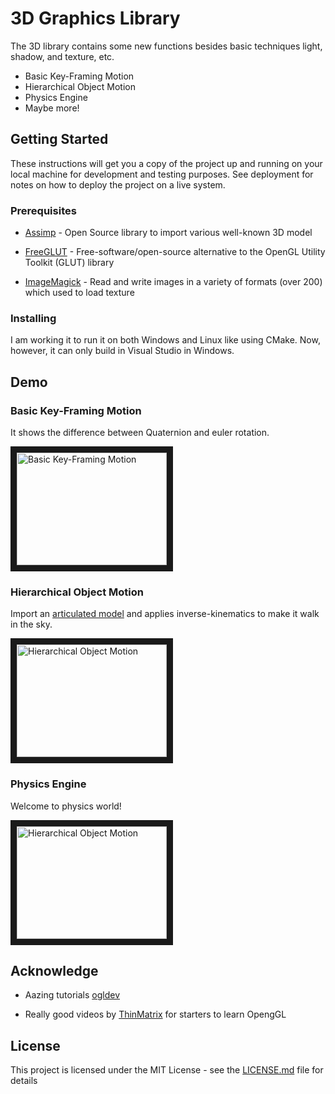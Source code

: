 
# 3D Graphics Library

The 3D library contains some new functions besides basic techniques light, shadow, and texture, etc. 
 * Basic Key-Framing Motion
 * Hierarchical Object Motion
 * Physics Engine
 * Maybe more!

## Getting Started

These instructions will get you a copy of the project up and running on your local machine for development and testing purposes. See deployment for notes on how to deploy the project on a live system.

### Prerequisites


* [Assimp](http://assimp.sourceforge.net) - Open Source library to import various well-known 3D model

* [FreeGLUT](http://freeglut.sourceforge.net) - Free-software/open-source alternative to the OpenGL Utility Toolkit (GLUT) library

* [ImageMagick](https://www.imagemagick.org/script/index.php) - Read and write images in a variety of formats (over 200) which used to load texture

### Installing

I am working it to run it on both Windows and Linux like using CMake. Now, however, it can only build in Visual Studio in Windows.


## Demo

### Basic Key-Framing Motion

It shows the difference between Quaternion and euler rotation.

<a href="http://www.youtube.com/watch?feature=player_embedded&v=jiebvmCKK_4
" target="_blank"><img src="https://img.youtube.com/vi/jiebvmCKK_4/0.jpg" 
alt="Basic Key-Framing Motion" width="240" height="180" border="10" /></a>

### Hierarchical Object Motion

Import an [articulated model](https://www.youtube.com/watch?v=f3Cr8Yx3GGA) and applies inverse-kinematics to make it walk in the sky.

<a href="http://www.youtube.com/watch?feature=player_embedded&v=r2I7Gmgsa_M
" target="_blank"><img src="https://img.youtube.com/vi/r2I7Gmgsa_M/0.jpg" 
alt="Hierarchical Object Motion" width="240" height="180" border="10" /></a>

### Physics Engine

Welcome to physics world!

<a href="http://www.youtube.com/watch?feature=player_embedded&v=5PaMIvX0Bng
" target="_blank"><img src="https://img.youtube.com/vi/5PaMIvX0Bng/0.jpg" 
alt="Hierarchical Object Motion" width="240" height="180" border="10" /></a>




## Acknowledge

* Aazing tutorials [ogldev](http://ogldev.atspace.co.uk)

* Really good videos by [ThinMatrix](https://www.youtube.com/user/ThinMatrix) for starters to learn OpengGL 

## License

This project is licensed under the MIT License - see the [LICENSE.md](LICENSE.md) file for details
